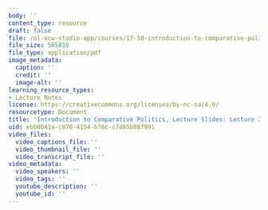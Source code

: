 ```yaml
---
body: ''
content_type: resource
draft: false
file: /ol-ocw-studio-app/courses/17-50-introduction-to-comparative-politics-fall-2022/mit17_50f22_lec24.pdf
file_size: 565818
file_type: application/pdf
image_metadata:
  caption: ''
  credit: ''
  image-alt: ''
learning_resource_types:
- Lecture Notes
license: https://creativecommons.org/licenses/by-nc-sa/4.0/
resourcetype: Document
title: 'Introduction to Comparative Politics, Lecture Slides: Lecture 24, Democratization'
uid: ebb0b41a-c876-4154-b76c-c7d85b88f991
video_files:
  video_captions_file: ''
  video_thumbnail_file: ''
  video_transcript_file: ''
video_metadata:
  video_speakers: ''
  video_tags: ''
  youtube_description: ''
  youtube_id: ''
---
```


